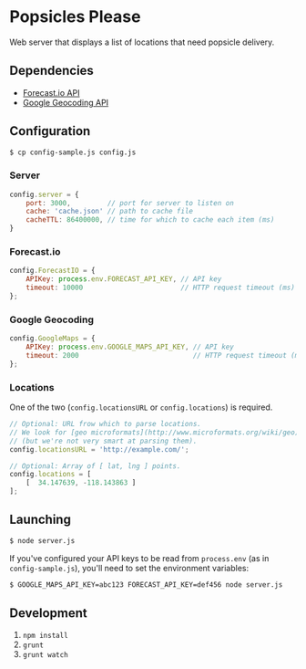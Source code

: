 Popsicles Please
================

Web server that displays a list of locations that need popsicle delivery.

Dependencies
------------

* [Forecast.io API](https://developer.forecast.io/)
* [Google Geocoding API](https://developers.google.com/maps/documentation/geocoding/)

Configuration
-------------

~~~bash
$ cp config-sample.js config.js
~~~

### Server

~~~js
config.server = {
	port: 3000,         // port for server to listen on
	cache: 'cache.json' // path to cache file
	cacheTTL: 86400000, // time for which to cache each item (ms)
}
~~~

### Forecast.io

~~~js
config.ForecastIO = {
	APIKey: process.env.FORECAST_API_KEY, // API key
	timeout: 10000                        // HTTP request timeout (ms)
};
~~~

### Google Geocoding

~~~js
config.GoogleMaps = {
	APIKey: process.env.GOOGLE_MAPS_API_KEY, // API key
	timeout: 2000                            // HTTP request timeout (ms)
};
~~~

### Locations

One of the two (`config.locationsURL` or `config.locations`) is required.

~~~js
// Optional: URL frow which to parse locations.
// We look for [geo microformats](http://www.microformats.org/wiki/geo)
// (but we're not very smart at parsing them).
config.locationsURL = 'http://example.com/';

// Optional: Array of [ lat, lng ] points.
config.locations = [
	[  34.147639, -118.143863 ]
];
~~~

Launching
---------

~~~bash
$ node server.js
~~~

If you've configured your API keys to be read from `process.env` (as in `config-sample.js`),
you'll need to set the environment variables:

~~~bash
$ GOOGLE_MAPS_API_KEY=abc123 FORECAST_API_KEY=def456 node server.js
~~~

Development
-----------

1. `npm install`
2. `grunt`
3. `grunt watch`
